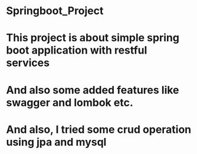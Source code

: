 # Springboot_Project
# This project is about simple spring boot application with restful services
# And also some added features like swagger and lombok etc.
# And also, I tried some crud operation using jpa and mysql